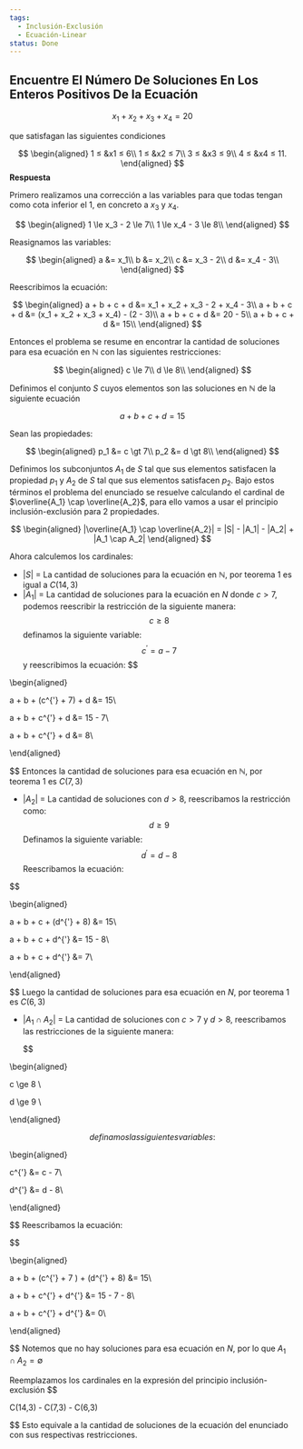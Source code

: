 ```yaml
---
tags:
  - Inclusión-Exclusión
  - Ecuación-Linear
status: Done
---
```


## Encuentre El Número De Soluciones En Los Enteros Positivos De la Ecuación

$$x_1 + x_2 + x_3 + x_4 = 20$$

que satisfagan las siguientes condiciones

$$  
\begin{aligned}
1 ≤ &x1 ≤ 6\\
1 ≤ &x2 ≤ 7\\
3 ≤ &x3 ≤ 9\\
4 ≤ &x4 ≤ 11.
\end{aligned}
$$ 
**Respuesta**

Primero realizamos una corrección a las variables para que todas tengan como cota inferior el 1, en concreto a $x_3$ y $x_4$.

$$  
\begin{aligned}
1 \le x_3 - 2 \le 7\\
1 \le x_4 - 3 \le 8\\
\end{aligned}
$$

Reasignamos las variables:

$$  
\begin{aligned}
a &= x_1\\
b &= x_2\\
c &= x_3 - 2\\
d &= x_4 - 3\\
\end{aligned}
$$

Reescribimos la ecuación:

$$  
\begin{aligned}
a + b + c + d &= x_1 + x_2 + x_3 - 2 + x_4 - 3\\
a + b + c + d &= (x_1 + x_2 + x_3 + x_4) - (2 - 3)\\
a + b + c + d &= 20 - 5\\
a + b + c + d &= 15\\
\end{aligned}
$$

Entonces el problema se resume en encontrar la cantidad de soluciones para esa ecuación en $\mathbb{N}$ con las siguientes restricciones:

$$  
\begin{aligned}
c \le 7\\
d \le 8\\
\end{aligned}
$$

Definimos el conjunto $S$ cuyos elementos son las soluciones en $\mathbb{N}$ de la siguiente ecuación

$$
a + b + c + d = 15
$$

Sean las propiedades:

$$  
\begin{aligned}
p_1 &= c \gt 7\\
p_2 &= d \gt 8\\
\end{aligned}
$$

Definimos los subconjuntos $A_1$ de $S$ tal que sus elementos satisfacen la propiedad $p_1$ y $A_2$ de $S$ tal que sus elementos satisfacen $p_2$. Bajo estos términos el problema del enunciado se resuelve calculando el cardinal de $\overline{A_1} \cap \overline{A_2}$, para ello vamos a usar el principio inclusión-exclusión para 2 propiedades.

$$  
\begin{aligned}
|\overline{A_1} \cap \overline{A_2}| = |S| - |A_1| - |A_2| + |A_1 \cap A_2|
\end{aligned}
$$ 

Ahora calculemos los cardinales:

- $|S|$ = La cantidad de soluciones para la ecuación en $\mathbb{N}$, por teorema 1 es igual a $C(14, 3)$
- $|A_1|$ = La cantidad de soluciones para la ecuación en $N$ donde $c \gt 7$, podemos reescribir la restricción de la siguiente manera:
  $$ c \ge 8 $$
  definamos la siguiente variable:
  $$ c^{'} = a - 7 $$
  y reescribimos la ecuación:
  $$  

\begin{aligned}

a + b + (c^{'} + 7) + d &= 15\\

a + b + c^{'} + d &= 15 - 7\\

a + b + c^{'} + d &= 8\\

\end{aligned}

$$
Entonces la cantidad de soluciones para esa ecuación en $\mathbb{N}$, por teorema 1 es $C(7, 3)$

- $|A_2|$ = La cantidad de soluciones con $d \gt 8$, reescribamos la restricción como:
  $$ d \ge 9 $$
  Definamos la siguiente variable:
  $$ d^{'} = d - 8 $$
  Reescribamos la ecuación:
  
  
$$

\begin{aligned}

a + b + c + (d^{'} + 8) &= 15\\

a + b + c + d^{'} &= 15 - 8\\

a + b + c + d^{'} &= 7\\

\end{aligned}

$$
Luego la cantidad de soluciones para esa ecuación en $N$, por teorema 1 es $C(6, 3)$
- $|A_1 \cap A_2|$ =  La cantidad de soluciones con $c \gt 7$ y $d \gt 8$, reescribamos las restricciones de la siguiente manera:
  
  $$ 

\begin{aligned}

c \ge 8 \\

d \ge 9 \\

\end{aligned}

$$
definamos las siguientes variables:
$$  

\begin{aligned}

c^{'} &= c - 7\\

d^{'} &= d - 8\\

\end{aligned}

$$
Reescribamos la ecuación:

$$  

\begin{aligned}

a + b + (c^{'} + 7 ) + (d^{'} + 8) &= 15\\

a + b + c^{'} + d^{'} &= 15 - 7 - 8\\

a + b + c^{'} + d^{'} &= 0\\

\end{aligned}

$$
Notemos que no hay soluciones para esa ecuación en $N$, por lo que $A_1 \cap A_2 = \emptyset$

Reemplazamos los cardinales en la expresión del principio inclusión-exclusión
$$

C(14,3) - C(7,3) - C(6,3)

$$
Esto equivale a la cantidad de soluciones de la ecuación del enunciado con sus respectivas restricciones.
